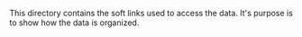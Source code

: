 This directory contains the soft links used to access the data. It's purpose is to show how the data is organized.
